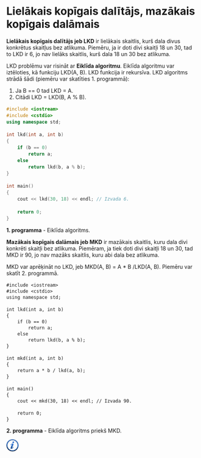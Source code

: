 # Lielākais kopīgais dalītājs, mazākais kopīgais dalāmais

**Lielākais kopīgais dalītājs jeb LKD** ir lielākais skaitlis, kurš dala divus konkrētus skaitļus bez atlikuma. Piemēru, ja ir doti divi skaitļi 18 un 30, tad to LKD ir 6, jo nav lielāks skaitlis, kurš dala 18 un 30 bez atlikuma.

LKD problēmu var risināt ar **Eiklīda algoritmu**. Eiklīda algoritmu var iztēloties, kā funkciju LKD(A, B). LKD funkcija ir rekursīva. LKD algoritms strādā šādi (piemēru var skatīties 1. programmā):

1. Ja B == 0 tad LKD = A.
1. Citādi LKD = LKD(B, A % B).

```cpp
#include <iostream>
#include <cstdio>
using namespace std;

int lkd(int a, int b)
{
    if (b == 0)
        return a;
    else
        return lkd(b, a % b);
}

int main()
{
    cout << lkd(30, 18) << endl; // Izvada 6.

    return 0;
}
```

**1. programma** - Eiklīda algoritms.

**Mazākais kopīgais dalāmais jeb MKD** ir mazākais skaitlis, kuru dala divi konkrēti skaitļi bez atlikuma. Piemēram, ja tiek doti divi skaitļi 18 un 30, tad MKD ir 90, jo nav mazāks skaitlis, kuru abi dala bez atlikuma.

MKD var aprēķināt no LKD, jeb MKD(A, B) = A * B /LKD(A, B). Piemēru var skatīt 2. programmā.

```
#include <iostream>
#include <cstdio>
using namespace std;

int lkd(int a, int b)
{
    if (b == 0)
        return a;
    else
        return lkd(b, a % b);
}

int mkd(int a, int b)
{
    return a * b / lkd(a, b);
}

int main()
{
    cout << mkd(30, 18) << endl; // Izvada 90.

    return 0;
}
```

**2. programma** - Eiklīda algoritms priekš MKD.

<a href="http://lv.wikipedia.org/wiki/Eikl%C4%ABda_algoritms" target="_blank">![Vairāk informācija](/media/theory/information.png)</a>